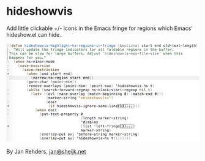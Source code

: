 # hideshowvis

Add little clickable +/- icons in the Emacs fringe for regions which Emacs' hideshow.el can hide.

![Screenshot](screenshot.png)

By Jan Rehders, <jan@sheijk.net>
